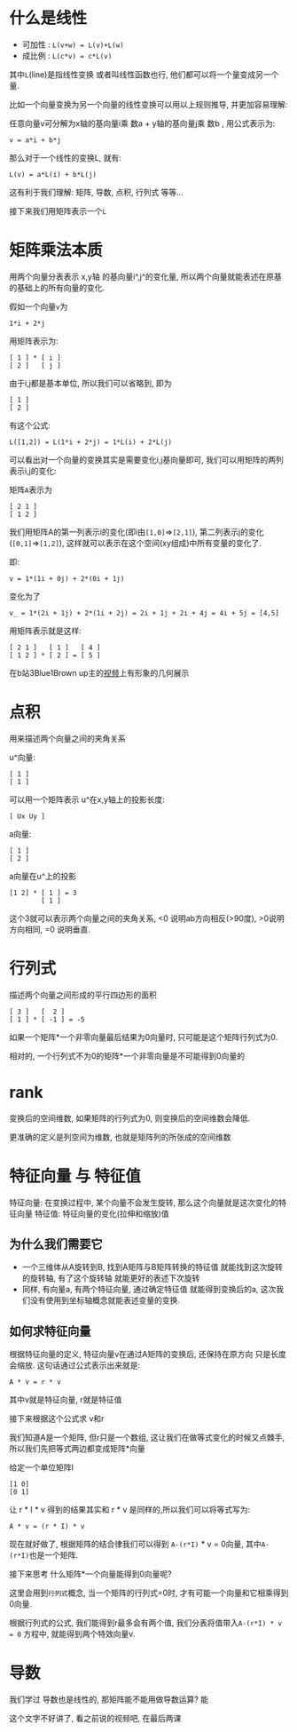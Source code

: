 # 什么是线性
- 可加性 : `L(v+w) = L(v)+L(w)`
- 成比例 : `L(c*v) = c*L(v)`

其中`L`(line)是指线性变换 或者叫线性函数也行, 他们都可以将一个量变成另一个量.

比如一个向量变换为另一个向量的线性变换可以用以上规则推导, 并更加容易理解:

任意向量v可分解为x轴的基向量i乘 数a + y轴的基向量j乘 数b , 用公式表示为:

`v = a*i + b*j` 

那么对于一个线性的变换L, 就有:

`L(v) = a*L(i) + b*L(j)`

这有利于我们理解: 矩阵, 导数, 点积, 行列式 等等...

接下来我们用矩阵表示一个`L`

# 矩阵乘法本质

用两个向量分表表示 x,y轴 的基向量i^,j^的变化量, 所以两个向量就能表述在原基的基础上的所有向量的变化.

假如一个向量`v`为

`1*i + 2*j`

用矩阵表示为:
```
[ 1 ] * [ i ]
[ 2 ]   [ j ]
```
由于i,j都是基本单位, 所以我们可以省略到, 即为
```
[ 1 ]
[ 2 ]
```

有这个公式:

`L([1,2]) = L(1*i + 2*j) = 1*L(i) + 2*L(j)`

可以看出对一个向量的变换其实是需要变化i,j基向量即可, 我们可以用矩阵的两列表示i,j的变化:

矩阵`A`表示为
```
[ 2 1 ]
[ 1 2 ]
```

我们用矩阵A的第一列表示i的变化(即i由`[1,0]`=>`[2,1]`), 
第二列表示j的变化(`[0,1]`=>`[1,2]`), 这样就可以表示在这个空间(xy组成)中所有变量的变化了.

即:

`v = 1*(1i + 0j) + 2*(0i + 1j)`

变化为了 

`v_ = 1*(2i + 1j) + 2*(1i + 2j) = 2i + 1j + 2i + 4j = 4i + 5j = [4,5]`

用矩阵表示就是这样:

```
[ 2 1 ]   [ 1 ]   [ 4 ]
[ 1 2 ] * [ 2 ] = [ 5 ]
```

在b站3Blue1Brown up主的[视频](https://space.bilibili.com/88461692#/channel/detail?cid=9450)上有形象的几何展示


# 点积

用来描述两个向量之间的夹角关系

u^向量:
```
[ 1 ]
[ 1 ]
```
可以用一个矩阵表示 u^在x,y轴上的投影长度:
```
[ Ux Uy ]
```
a向量:
```
[ 1 ]
[ 2 ]
```

a向量在u^上的投影
```
[1 2] * [ 1 ] = 3
        [ 1 ]
```
这个3就可以表示两个向量之间的夹角关系, <0 说明ab方向相反(>90度), >0说明方向相同, =0 说明垂直.

# 行列式

描述两个向量之间形成的平行四边形的面积
```
[ 3 ]   [  2 ] 
[ 1 ] * [ -1 ] = -5
```
如果一个矩阵*一个非零向量最后结果为0向量时, 只可能是这个矩阵行列式为0.

相对的, 一个行列式不为0的矩阵*一个非零向量是不可能得到0向量的

# rank
变换后的空间维数, 如果矩阵的行列式为0, 则变换后的空间维数会降低.

更准确的定义是列空间为维数, 也就是矩阵列的所张成的空间维数

# 特征向量 与 特征值
特征向量: 在变换过程中, 某个向量不会发生旋转, 那么这个向量就是这次变化的特征向量
特征值: 特征向量的变化(拉伸和缩放)值

## 为什么我们需要它
- 一个三维体从A旋转到B, 找到A矩阵与B矩阵转换的特征值 就能找到这次旋转的旋转轴, 有了这个旋转轴 就能更好的表述下次旋转
- 同样, 有向量a, 有两个特征向量, 通过确定特征值 就能得到变换后的a, 这次我们没有使用到坐标轴概念就能表述变量的变换.

## 如何求特征向量

根据特征向量的定义, 特征向量v在通过A矩阵的变换后, 还保持在原方向 只是长度会缩放. 这句话通过公式表示出来就是: 

`A * v = r * v`

其中v就是特征向量, r就是特征值

接下来根据这个公式求 v和r

我们知道A是一个矩阵, 但r只是一个数组, 这让我们在做等式变化的时候又点棘手, 所以我们先把等式两边都变成矩阵*向量

给定一个单位矩阵I
```
[1 0]
[0 1]
```
让 r * I * v 得到的结果其实和 r * v 是同样的,所以我们可以将等式写为:
 
`A * v = (r * I) * v` 

现在就好做了, 根据矩阵的结合律我们可以得到 `A-(r*I)` * v = 0向量, 其中`A-(r*I)`也是一个矩阵.

接下来思考 什么矩阵*一个向量能得到0向量呢?

这里会用到`行列式`概念, 当一个矩阵的行列式=0时, 才有可能一个向量和它相乘得到0向量.

根据行列式的公式, 我们能得到r最多会有两个值, 我们分表将值带入`A-(r*I) * v = 0` 方程中, 就能得到两个特效向量v.

# 导数
我们学过 导数也是线性的, 那矩阵能不能用做导数运算? 能

这个文字不好讲了, 看之前说的视频吧, 在最后两课